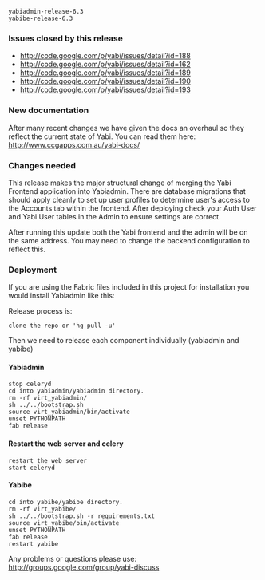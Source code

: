 
```
yabiadmin-release-6.3
yabibe-release-6.3
```

### Issues closed by this release ###
  * http://code.google.com/p/yabi/issues/detail?id=188
  * http://code.google.com/p/yabi/issues/detail?id=162
  * http://code.google.com/p/yabi/issues/detail?id=189
  * http://code.google.com/p/yabi/issues/detail?id=190
  * http://code.google.com/p/yabi/issues/detail?id=193


### New documentation ###
After many recent changes we have given the docs an overhaul so they reflect the current state of Yabi. You can read them here: http://www.ccgapps.com.au/yabi-docs/

### Changes needed ###
This release makes the major structural change of merging the Yabi Frontend application into Yabiadmin. There are database migrations that should apply cleanly to set up user profiles to determine user's access to the Accounts tab within the frontend. After deploying check your Auth User and Yabi User tables in the Admin to ensure settings are correct.

After running this update both the Yabi frontend and the admin will be on the same address. You may need to change the backend configuration to reflect this.


### Deployment ###
If you are using the Fabric files included in this project for installation you would install Yabiadmin like this:

Release process is:

```
clone the repo or 'hg pull -u'
```

Then we need to release each component individually (yabiadmin and yabibe)

#### Yabiadmin ####

```
stop celeryd
cd into yabiadmin/yabiadmin directory.
rm -rf virt_yabiadmin/
sh ../../bootstrap.sh
source virt_yabiadmin/bin/activate
unset PYTHONPATH
fab release
```


#### Restart the web server and celery ####

```
restart the web server
start celeryd
```

#### Yabibe ####

```
cd into yabibe/yabibe directory.
rm -rf virt_yabibe/
sh ../../bootstrap.sh -r requirements.txt
source virt_yabibe/bin/activate
unset PYTHONPATH
fab release
restart yabibe
```


Any problems or questions please use:
http://groups.google.com/group/yabi-discuss